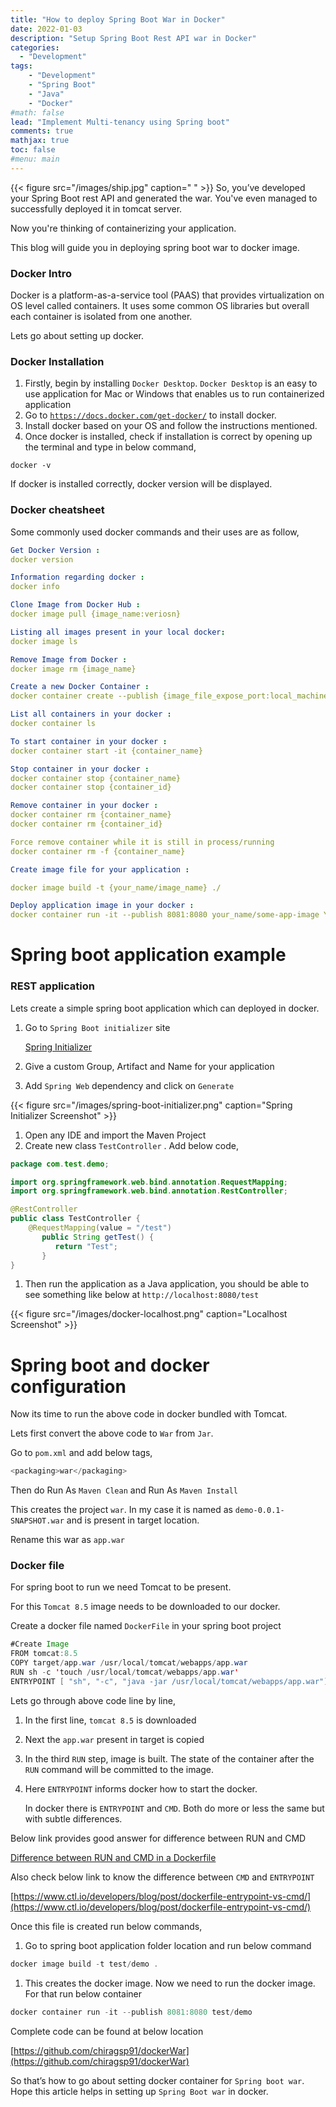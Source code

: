 ```yaml
---
title: "How to deploy Spring Boot War in Docker"
date: 2022-01-03
description: "Setup Spring Boot Rest API war in Docker"
categories:
  - "Development"
tags: 
    - "Development"
    - "Spring Boot"
    - "Java"
    - "Docker"
#math: false
lead: "Implement Multi-tenancy using Spring boot"
comments: true
mathjax: true
toc: false
#menu: main
---
```

{{< figure src="/images/ship.jpg" caption=" " >}}
So, you’ve developed your Spring Boot rest API and generated the war. You've even managed to successfully deployed it in tomcat server.

Now you're thinking of containerizing your application. 

This blog will guide you in deploying spring boot war to docker image.

### Docker Intro

Docker is a platform-as-a-service tool (PAAS) that provides virtualization on OS level called containers. It uses some common OS libraries but overall each container is isolated from one another.

Lets go about setting up docker.

### Docker Installation

1. Firstly, begin by installing `Docker Desktop`. `Docker Desktop` is an easy to use application for Mac or Windows that enables us to run containerized application
2. Go to [`https://docs.docker.com/get-docker/`](https://docs.docker.com/get-docker/) to install docker.
3. Install docker based on your OS and follow the instructions mentioned.
4. Once docker is installed, check if installation is correct by opening up the terminal and type in below command,

```
docker -v
```

If docker is installed correctly, docker version will be displayed.

### Docker cheatsheet

Some commonly used docker commands and their uses are as follow,

```yaml
Get Docker Version :
docker version

Information regarding docker :
docker info

Clone Image from Docker Hub :
docker image pull {image_name:veriosn}

Listing all images present in your local docker:
docker image ls

Remove Image from Docker : 
docker image rm {image_name}

Create a new Docker Container :
docker container create --publish {image_file_expose_port:local_machine_port} --name {container_name}

List all containers in your docker :
docker container ls

To start container in your docker :
docker container start -it {container_name}

Stop container in your docker :
docker container stop {container_name}
docker container stop {container_id}

Remove container in your docker :
docker container rm {container_name}
docker container rm {container_id} 

Force remove container while it is still in process/running
docker container rm -f {container_name} 

Create image file for your application :

docker image build -t {your_name/image_name} ./

Deploy application image in your docker :
docker container run -it --publish 8081:8080 your_name/some-app-image Your application will be running in docker container.
```

# Spring boot application example

### REST application

Lets create a simple spring boot application which can deployed in docker.

1. Go to `Spring Boot initializer` site
    
    [Spring Initializer](https://start.spring.io/)
    
2.  Give a custom Group, Artifact and Name for your application
3. Add `Spring Web` dependency and click on `Generate`

{{< figure src="/images/spring-boot-initializer.png" caption="Spring Initializer Screenshot" >}}

1. Open any IDE and import the Maven Project
2. Create new class `TestController` . Add below code,

```java
package com.test.demo;

import org.springframework.web.bind.annotation.RequestMapping;
import org.springframework.web.bind.annotation.RestController;

@RestController
public class TestController {
	@RequestMapping(value = "/test")
	   public String getTest() {
	      return "Test";
	   }
}
```

1. Then run the application as a Java application, you should be able to see something like below at `http://localhost:8080/test`

{{< figure src="/images/docker-localhost.png" caption="Localhost Screenshot" >}}

# Spring boot and docker configuration

Now its time to run the above code in docker bundled with Tomcat.

Lets first convert the above code to `War` from `Jar`.

Go to `pom.xml` and add below tags,

```java
<packaging>war</packaging>
```

Then do Run As `Maven Clean` and Run As `Maven Install`

This creates the project `war`. In my case it is named as `demo-0.0.1-SNAPSHOT.war` and is present in target location.

Rename this war as `app.war`

### Docker file

For spring boot to run we need Tomcat to be present.

For this `Tomcat 8.5` image needs to be downloaded to our docker.

Create a docker file named `DockerFile` in your spring boot project

```java
#Create Image
FROM tomcat:8.5
COPY target/app.war /usr/local/tomcat/webapps/app.war
RUN sh -c 'touch /usr/local/tomcat/webapps/app.war'
ENTRYPOINT [ "sh", "-c", "java -jar /usr/local/tomcat/webapps/app.war"]
```

Lets go through above code line by line,

1. In the first line, `tomcat 8.5` is downloaded
2. Next the `app.war` present in target is copied
3. In the third `RUN` step, image is built. The state of the container after the `RUN` command will be committed to the image.
4. Here `ENTRYPOINT` informs docker how to start the docker.
    
    In docker there is `ENTRYPOINT` and `CMD`. Both do more or less the same but with subtle differences.
    

Below link provides good answer for difference between RUN and CMD

[Difference between RUN and CMD in a Dockerfile](https://stackoverflow.com/questions/37461868/difference-between-run-and-cmd-in-a-dockerfile)

Also check below link to know the difference between `CMD` and `ENTRYPOINT`

[https://www.ctl.io/developers/blog/post/dockerfile-entrypoint-vs-cmd/](https://www.ctl.io/developers/blog/post/dockerfile-entrypoint-vs-cmd/)

Once this file is created run below commands,

1. Go to spring boot application folder location and run below command

```java
docker image build -t test/demo .
```

1. This creates the docker image. Now we need to run the docker image. For that run below container

```java
docker container run -it --publish 8081:8080 test/demo
```

Complete code can be found at below location

[https://github.com/chiragsp91/dockerWar](https://github.com/chiragsp91/dockerWar)

So that’s how to go about setting docker container for `Spring boot war`. Hope this article helps in setting up `Spring Boot war` in docker.